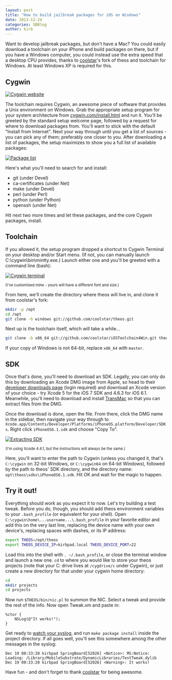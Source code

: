 ```yaml
---
layout: post
title: "How to build jailbreak packages for iOS on Windows"
date: 2013-12-24
categories: SBBlog
author: kirb
---
```


Want to develop jailbreak packages, but don't have a Mac? You could easily download a toolchain on your iPhone and build packages on there, but if you have a Windows computer, you could instead use the extra speed that a desktop CPU provides, thanks to [coolstar](http://coolstar.org)'s fork of theos and toolchain for Windows. At least Windows XP is required for this.

<!--more-->

## Cygwin
[![Cygwin website](http://sharedinstance.net/wp-content/uploads/2013/12/Screen-Shot-2013-12-13-at-4.10.16-pm-1024x766.png)](http://sharedinstance.net/wp-content/uploads/2013/12/Screen-Shot-2013-12-13-at-4.10.16-pm.png)

The toolchain requires Cygwin, an awesome piece of software that provides a Unix environment on Windows. Grab the appropriate setup program for your system architecture from [cygwin.com/install.html](https://sourceware.org/cygwin/install.html) and run it. You'll be greeted by the standard setup welcome page, followed by a request for where to download packages from. You'll want to stick with the default "Install from Internet". Next your way through until you get a list of sources - you can pick any of them; preferably one closer to you. After downloading a list of packages, the setup maximizes to show you a full list of available packages:

[![Package list](http://sharedinstance.net/wp-content/uploads/2013/12/Screen-Shot-2013-12-19-at-1.12.51-am.png)](http://sharedinstance.net/wp-content/uploads/2013/12/Screen-Shot-2013-12-19-at-1.12.51-am.png)

Here's what you'll need to search for and install:

* git (under Devel)
* ca-certificates (under Net)
* make (under Devel)
* perl (under Perl)
* python (under Python)
* openssh (under Net)

Hit next two more times and let these packages, and the core Cygwin packages, install.

## Toolchain
If you allowed it, the setup program dropped a shortcut to Cygwin Terminal on your desktop and/or Start menu. (If not, you can manually launch C:\cygwin\bin\mintty.exe.) Launch either one and you'll be greeted with a command line (bash):

[![Cygwin terminal](http://sharedinstance.net/wp-content/uploads/2013/12/Screen-Shot-2013-12-19-at-1.27.03-am.png)](http://sharedinstance.net/wp-content/uploads/2013/12/Screen-Shot-2013-12-19-at-1.27.03-am.png)

<small>(I've customised mine - yours will have a different font and size.)</small>

From here, we'll create the directory where theos will live in, and clone it from coolstar's fork:

``` bash
mkdir -p /opt
cd /opt
git clone -b windows git://github.com/coolstar/theos.git
```

Next up is the toolchain itself, which will take a while...

``` bash
git clone -b x86_64 git://github.com/coolstar/iOSToolchain4Win.git theos/toolchain/windows/iphone
```

If your copy of Windows is not 64-bit, replace `x86_64` with `master`.

## SDK
Once that's done, you'll need to download an SDK. Legally, you can only do this by downloading an Xcode DMG image from Apple, so head to their [developer downloads page](https://developer.apple.com/downloads/index.action) (login required) and download an Xcode version of your choice - try Xcode 5 for the iOS 7 SDK and 4.6.3 for iOS 6.1. Meanwhile, you'll need to download and install [TransMac](http://www.acutesystems.com) so that you can extract files from the DMG.

Once the download is done, open the file. From there, click the DMG name in the sidebar, then navigate your way through to `Xcode.app/Contents/Developer/Platforms/iPhoneOS.platform/Developer/SDKs`. Right click `iPhoneOS6.1.sdk` and choose "Copy To".

[![Extracting SDK](http://sharedinstance.net/wp-content/uploads/2013/12/Screen-Shot-2013-12-24-at-6.53.11-pm.png)](http://sharedinstance.net/wp-content/uploads/2013/12/Screen-Shot-2013-12-24-at-6.53.11-pm.png)

<small>(I'm using Xcode 4.4.1, but the instructions will always be the same.)</small>

Here, you'll want to enter the path to Cygwin (unless you changed it, that's `C:\cygwin` on 32-bit Windows, or `C:\cygwin64` on 64-bit Windows), followed by the path to theos' SDK directory, and the directory name: `opt\theos\sdks\iPhoneOS6.1.sdk`. Hit OK and wait for the magic to happen.

## Try it out!
Everything should work as you expect it to now. Let's try building a test tweak. Before you do, though, you should add theos environment variables to your `.bash_profile` (or equivalent for your shell). Open `C:\cygwin\home\...username...\.bash_profile` in your favorite editor and add this on the very last line, replacing the device name with your own device's, replacing spaces with dashes, or its IP address:

``` bash
export THEOS=/opt/theos
export THEOS_DEVICE_IP=kirbpad.local THEOS_DEVICE_PORT=22
```

Load this into the shell with `. ~/.bash_profile`, or close the terminal window and launch a new one. `cd` to where you would like to store your theos projects (note that your C: drive lives at `/cygdrive/c` under Cygwin), or just create a new directory for that under your cygwin home directory:

``` bash
cd
mkdir projects
cd projects
```

Now run `$THEOS/bin/nic.pl` to summon the NIC. Select a tweak and provide the rest of the info. Now open Tweak.xm and paste in:

``` objc
%ctor {
	NSLog(@"It works!");
}
```

Get ready to [watch your syslog](http://gist.io/5128340), and run `make package install` inside the project directory. If all goes well, you'll see this somewhere among the other messages in the syslog:

``` plain
Dec 19 00:33:20 kirbpad SpringBoard[52026] <Notice>: MS:Notice: Loading: /Library/MobileSubstrate/DynamicLibraries/TestTweak.dylib
Dec 19 00:33:20 kirbpad SpringBoard[52026] <Warning>: It works!
```

Have fun - and don't forget to thank [coolstar](http://coolstar.org) for being awesome.
